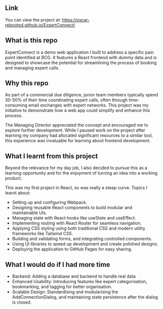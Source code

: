 ## Link
You can view the project at:
https://oscar-rebooted.github.io/ExpertConnect/ 

## What is this repo
ExpertConnect is a demo web application I built to address a specific pain point identified at BCG. It features a React frontend with dummy data and is designed to showcase the potential for streamlining the process of booking and managing expert calls.

## Why this repo
As part of a commercial due diligence, junior team members typically spend 30-50% of their time coordinating expert calls, often through time-consuming email exchanges with expert networks. This project was my initiative to demonstrate how a web app could simplify and enhance this process.

The Managing Director appreciated the concept and encouraged me to explore further development. While I paused work on the project after learning my company had allocated significant resources to a similar tool, this experience was invaluable for learning about frontend development.

## What I learnt from this project
Beyond the relevance for my day job, I also decided to pursue this as a learning opportunity and for the enjoyment of turning an idea into a working product.

This was my first project in React, so was really a steep curve. Topics I learnt about:
- Setting up and configuring Webpack.
- Designing reusable React components to build modular and maintainable UIs.
- Managing state with React hooks like useState and useEffect.
- Implementing routing with React Router for seamless navigation.
- Applying CSS styling using both traditional CSS and modern utility frameworks like Tailwind CSS.
- Building and validating forms, and integrating controlled components.
- Using UI libraries to speed up development and create polished designs.
- Deploying the application to GitHub Pages for easy sharing.

## What I would do if I had more time
- Backend: Adding a database and backend to handle real data 
- Enhanced Usability: Introducing features like expert categorisation, bookmarking, and tagging for better organisation.
- Scalable Design: Standardising and modularising the AddConnectionDialog, and maintaining state persistence after the dialog is closed.
